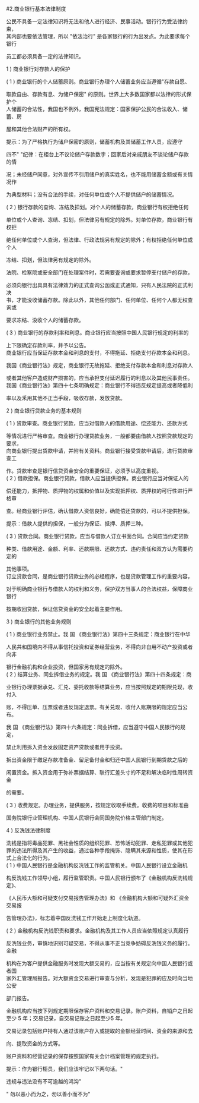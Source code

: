 #2.商业银行基本法律制度
<p>公民不具备一定法律知识将无法和他人进行经济、民事活动。银行行为受法律约束， <br />
    其内部也要依法管理，所以 &quot;依法治行&quot; 是各家银行的行为出发点。为此要求每个银行 </p>
    <p>员工都必须具备一定的法律知识。 </p>
    <p> 1 ) 商业银行对存款人的保护 </p>
    <p> ( 1 ) 商业银行的个人储蓄原则。商业银行办理个人储蓄业务应当遵循&quot;存款自愿、 </p>
    <p>取款自由、存款有息、为储户保密&quot; 的原则。世界上大多数国家都以法律的形式保护个 <br />
      人储蓄的合法性，我国也不例外，我国宪法规定：国家保护公民的合法收入、储蓄、房 </p>
    <p>屋和其他合法财产的所有权。 </p>
    <p> 提示：为了严格执行为储户保密的原则，储蓄机构及其储蓄工作人员，应遵守 </p>
    <p> 四不&quot; &quot;纪律：在柜台上不议论储户存款数字；回家后对亲戚朋友不谈论储户存款的情 </p>
    <p>况；未经储户同意，对外宣传不引用储户的真实姓名，也不能用储蓄金额或有关情况作 </p>
    <p>为典型材料；没有合法的手续，对任何单位或个人不提供储户的储蓄情况。</p>
    <p>( 2 ) 银行存款的查询、冻结及扣划。对个人的储蓄存款，商业银行有权拒绝任何 </p>
    <p>单位或个人查询、冻结、扣划，但法律另有规定的除外。对单位存款，商业银行有权拒 </p>
    <p>绝任何单位或个人查询，但法律、行政法规另有规定的除外；有权拒绝任何单位或个人 </p>
    <p>冻结、扣划，但法律另有规定的除外。 </p>
    <p> 法院、检察院或安全部门在处理案件时，若需要査询或要求暂停支付储户的存款， </p>
    <p>必须向银行出具具有法律效力的正式查询公函或正式通知，只有人民法院的正式判决 <br />
      书，才能没收储蓄存款。除此以外，其他任何部门、任何单位、任何个人都无权查询或 </p>
    <p>要求冻结、没收个人的储蓄存款。</p>
    <p> ( 3 ) 商业银行的存款利率和利息。商业银行应当按照中国人民银行规定的利率的 </p>
    <p>上下限确定存款利率，并予以公告。 <br />
      商业银行应当保证存款本金和利息的支付，不得拖延、拒绝支付存款本金和利息。 </p>
    <p> 我国《商业银行法》规定，商业银行无故拖延、拒绝支付存款本金和利息对存款人 </p>
    <p>或者其他客户造成财产损害的，应当承担支付延迟履行的利息以及其他民事责任。 <br />
      我国《商业银行法》第四十七条明确规定：商业银行不得违反规定提高或者降低利 </p>
    <p>率以及釆用其他不正当手段，吸收存款，发放贷款。</p>
    <p>2 ) 商业银行贷款业务的基本规则 </p>
    <p> ( 1 ) 贷款审查。商业银行贷款，应当对借款人的借款用途、偿还能力、还款方式 </p>
    <p>等情况进行严格审查。商业银行办理贷款业务，一般都要由借款人按照贷款规定的要求， <br />
      向商业银行提出贷款申请，并附有关资料。商业银行接受贷款申请后，进行贷款审查工 </p>
    <p>作。贷款审查是银行信贷资金安全的重要保证，必须予以高度重视。 <br />
      ( 2 ) 借款担保。商业银行贷款，借款人应当提供担保。商业银行应当对保证人的 </p>
    <p>偿还能力，抵押物、质押物的权属和价值以及实现抵押权、质押权的可行性进行严格审 </p>
    <p>查。经商业银行评估，确认借款人资信良好，确能偿还贷款的，可以不提供担保。 </p>
    <p> 提示：借款人提供的担保，一般分为保证、抵押、质押三种。 </p>
    <p> ( 3 ) 贷款合同。商业银行贷款，应当与借款人订立书面合同。合同应当约定贷款 </p>
    <p>种类、借款用途、金额、利率、还款期限、还款方式、违约责任和双方认为需要约定的 </p>
    <p>其他事项。 <br />
      订立贷款合同，是商业银行贷款业务的必经程序，也是贷款管理工作的重要内容， </p>
    <p>对于明确商业银行与借款人的权利和义务，保护双方当事人的合法权益，保障商业银行 </p>
    <p>按期收回贷款，保证信贷资金的安全起着主要作用。</p>
    <p>3 ) 商业银行的其他业务规则 </p>
    <p> ( 1 ) 商业银行业务禁止。我 国 《商业银行法》第四十三条规定：商业银行在中华 </p>
    <p>人民共和国境内不得从事信托投资和证券经营业务，不得向非自用不动产投资或者向非 </p>
    <p>银行金融机构和企业投资，但国家另有规定的除外。 <br />
      ( 2 ) 结算业务、同业拆借业务的规定。我 国 《商业银行法》第四十四条规定：商 </p>
    <p>业银行办理票据承兑、汇兑、委托收款等结算业务，应当按照规定的期限兑现，收付入 </p>
    <p>账，不得压单、压票或者违反规定退票。有关兑现、收付入账期限的规定应当公布。 </p>
    <p> 我 国 《商业银行法》第四十六条规定：同业拆借，应当遵守中国人民银行的规定， </p>
    <p>禁止利用拆入资金发放固定资产贷款或者用于投资。 </p>
    <p> 拆出资金限于缴足存款准备金、留足备付金和归还中国人民银行到期贷款之后的 </p>
    <p>闲置资金。拆入资金用于弥补票据结算、联行汇差头寸的不足和解决临时性周转资金 </p>
    <p>的需要。</p>
    <p> ( 3 ) 收费规定。办理业务，提供服务，按规定收取手续费。收费的项目和标准由 </p>
    <p>国务院银行业管理机构、中国人民银行会同国务院价格主管部门制定。 </p>
    <p>4 ) 反洗钱法律制度 </p>
    <p> 洗钱是指将毒品犯罪、黑社会性质的组织犯罪、恐怖活动犯罪、走私犯罪或其他犯 <br />
      罪的违法所得及其产生的收益，通过各种手段掩饰、隐瞒其来源和性质，使其在形式上合法化的行为。 <br />
( 1 ) 中国人民银行是金融机构反洗钱工作的监管机关。中国人民银行设立金融机 </p>
    <p>构反洗钱工作领导小组，履行监管职责。中国人民银行颁布了《金融机构反洗钱规定》、 </p>
    <p> 《人民币大额和可疑支付交易报告管理办法》和 《金融机构大额和可疑外汇资金交易报 </p>
    <p>告管理办法》，标志着中国反洗钱工作开始走上制度化轨道。 </p>
    <p> ( 2 ) 金融机构反洗钱职责和要求。金融机构及其工作人员应当依照规定认真履行 </p>
    <p>反洗钱业务，审慎地识别可疑交易，不得从事不正当竞争妨碍反洗钱义务的履行。金融 </p>
    <p>机构在为客户提供金融服务时发现大额交易的，应当按有关规定向中国人民银行或者国 <br />
      家外汇管理局报告。对大额资金交易进行审查与分析，发现是犯罪的应及时向当地公安 </p>
    <p>部门报告。 </p>
    <p> 金融机构应当按下列规定期限保存客户资料和交易记录。账户资料，自销户之日起 <br />
      至少 5 年；交易记录，自交易记账之日起至少5 年。 </p>
    <p> 交易记录包括账户持有人通过该账户存入或提取的金额经营时间、资金的来源和去 </p>
    <p>向、提取资金的方式等。</p>
    <p>账户资料和经营记录的保存按照国家有关会计档案管理的规定执行。 </p>
    <p> 提示：作为银行柜员，我们应该牢记以下两句话。&quot; </p>
    <p> 违规与违法没有不可逾越的鸿沟&quot; </p>
    <p> &quot;  勿以恶小而为之，勿以善小而不为&quot; </p>